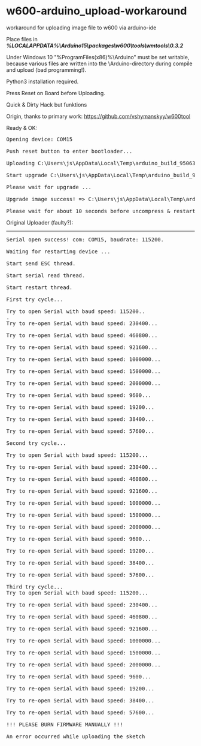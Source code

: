 # w600-arduino_upload-workaround
workaround for uploading image file to w600 via arduino-ide

Place files in <b><i> %LOCALAPPDATA%\Arduino15\packages\w600\tools\wmtools\0.3.2 </i></b>

Under Windows 10 "%ProgramFiles(x86)%\Arduino" must be set writable, because various files are written into the 
\Arduino-directory during compile and upload (bad programming!).

Python3 installation required.

Press Reset on Board before Uploading.

Quick & Dirty Hack but funktions

Origin, thanks to primary work:
https://github.com/vshymanskyy/w600tool 

Ready & OK: 
<pre>
Opening device: COM15

Push reset button to enter bootloader...

Uploading C:\Users\js\AppData\Local\Temp\arduino_build_950630/LED-AP_W600.ino.gz.img

Start upgrade C:\Users\js\AppData\Local\Temp\arduino_build_950630/LED-AP_W600.ino.gz.img 

Please wait for upgrade ...

Upgrade image success! => C:\Users\js\AppData\Local\Temp\arduino_build_950630/LED-AP_W600.ino.gz.img

Please wait for about 10 seconds before uncompress & restart...
</pre>

Original Uploader (faulty?):

-------------------------------

<pre>
Serial open success! com: COM15, baudrate: 115200.

Waiting for restarting device ...

Start send ESC thread.

Start serial read thread.

Start restart thread.

First try cycle...

Try to open Serial with baud speed: 115200..
.
Try to re-open Serial with baud speed: 230400...

Try to re-open Serial with baud speed: 460800...

Try to re-open Serial with baud speed: 921600...

Try to re-open Serial with baud speed: 1000000...

Try to re-open Serial with baud speed: 1500000...

Try to re-open Serial with baud speed: 2000000...

Try to re-open Serial with baud speed: 9600...

Try to re-open Serial with baud speed: 19200...

Try to re-open Serial with baud speed: 38400...

Try to re-open Serial with baud speed: 57600...

Second try cycle...

Try to open Serial with baud speed: 115200...

Try to re-open Serial with baud speed: 230400...

Try to re-open Serial with baud speed: 460800...

Try to re-open Serial with baud speed: 921600...

Try to re-open Serial with baud speed: 1000000...

Try to re-open Serial with baud speed: 1500000...

Try to re-open Serial with baud speed: 2000000...

Try to re-open Serial with baud speed: 9600...

Try to re-open Serial with baud speed: 19200...

Try to re-open Serial with baud speed: 38400...

Try to re-open Serial with baud speed: 57600...

Third try cycle...
Try to open Serial with baud speed: 115200...

Try to re-open Serial with baud speed: 230400...

Try to re-open Serial with baud speed: 460800...

Try to re-open Serial with baud speed: 921600...

Try to re-open Serial with baud speed: 1000000...

Try to re-open Serial with baud speed: 1500000...

Try to re-open Serial with baud speed: 2000000...

Try to re-open Serial with baud speed: 9600...

Try to re-open Serial with baud speed: 19200...

Try to re-open Serial with baud speed: 38400...

Try to re-open Serial with baud speed: 57600...

!!! PLEASE BURN FIRMWARE MANUALLY !!!

An error occurred while uploading the sketch
</pre>
